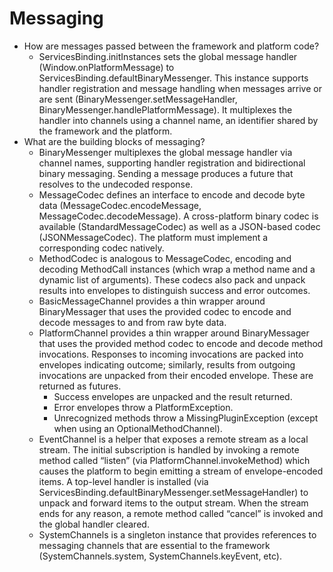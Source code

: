 # Messaging

* How are messages passed between the framework and platform code?
  * ServicesBinding.initInstances sets the global message handler \(Window.onPlatformMessage\) to ServicesBinding.defaultBinaryMessenger. This instance supports handler registration and message handling when messages arrive or are sent \(BinaryMessenger.setMessageHandler, BinaryMessenger.handlePlatformMessage\). It multiplexes the handler into channels using a channel name, an identifier shared by the framework and the platform.
* What are the building blocks of messaging?
  * BinaryMessenger multiplexes the global message handler via channel names, supporting handler registration and bidirectional binary messaging. Sending a message produces a future that resolves to the undecoded response.
  * MessageCodec defines an interface to encode and decode byte data \(MessageCodec.encodeMessage, MessageCodec.decodeMessage\). A cross-platform binary codec is available \(StandardMessageCodec\) as well as a JSON-based codec \(JSONMessageCodec\). The platform must implement a corresponding codec natively.
  * MethodCodec is analogous to MessageCodec, encoding and decoding MethodCall instances \(which wrap a method name and a dynamic list of arguments\). These codecs also pack and unpack results into envelopes to distinguish success and error outcomes. 
  * BasicMessageChannel provides a thin wrapper around BinaryMessager that uses the provided codec to encode and decode messages to and from raw byte data.
  * PlatformChannel provides a thin wrapper around BinaryMessager that uses the provided method codec to encode and decode method invocations. Responses to incoming invocations are packed into envelopes indicating outcome; similarly, results from outgoing invocations are unpacked from their encoded envelope. These are returned as futures.
    * Success envelopes are unpacked and the result returned.
    * Error envelopes throw a PlatformException.
    * Unrecognized methods throw a MissingPluginException \(except when using an OptionalMethodChannel\).
  * EventChannel is a helper that exposes a remote stream as a local stream. The initial subscription is handled by invoking a remote method called “listen” \(via PlatformChannel.invokeMethod\) which causes the platform to begin emitting a stream of envelope-encoded items. A top-level handler is installed \(via ServicesBinding.defaultBinaryMessenger.setMessageHandler\) to unpack and forward items to the output stream. When the stream ends for any reason, a remote method called “cancel” is invoked and the global handler cleared.
  * SystemChannels is a singleton instance that provides references to messaging channels that are essential to the framework \(SystemChannels.system, SystemChannels.keyEvent, etc\).

